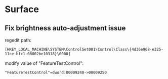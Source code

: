 # Surface

## Fix brightness auto-adjustment issue

regedit path:

```
[HKEY_LOCAL_MACHINE\SYSTEM\ControlSet001\Control\Class\{4d36e968-e325-11ce-bfc1-08002be10318}\0000]
```

modify value of "FeatureTestControl":

```
"FeatureTestControl"=dword:00009240->00009250
```
